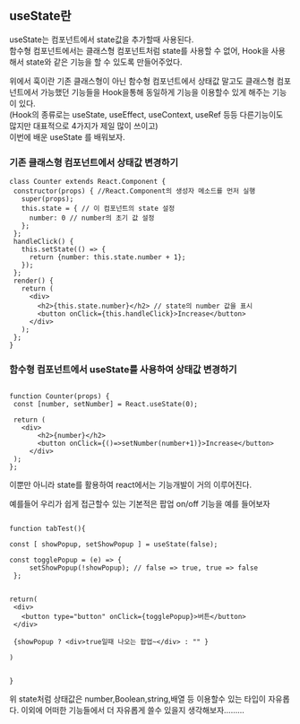 ## useState란


 useState는 컴포넌트에서 state값을 추가할때 사용된다. <br/>
 함수형 컴포넌트에서는 클래스형 컴포넌트처럼 state를 사용할 수 없어, Hook을 사용해서 state와 같은 기능을 할 수 있도록 만들어주었다.
 
 위에서 훅이란 기존 클래스형이 아닌 함수형 컴포넌트에서 상태값 말고도 클래스형 컴포넌트에서 가능했던 기능들을 Hook을통해 동일하게 기능을 이용할수 있게 해주는 기능이 있다.<br/>
 (Hook의 종류로는 useState, useEffect, useContext, useRef 등등 다른기능이도 많지만 대표적으로 4가지가 제일 많이 쓰이고)<br/>
 이번에 배운 useState 를 배워보자.
 
 ### 기존 클래스형 컴포넌트에서 상태값 변경하기
 
 ```
class Counter extends React.Component {
  constructor(props) { //React.Component의 생성자 메소드를 먼저 실행
    super(props); 
    this.state = { // 이 컴포넌트의 state 설정
      number: 0 // number의 초기 값 설정
    };
  };
  handleClick() {
    this.setState(() => {
      return {number: this.state.number + 1};
    });
  };
  render() {
    return (
      <div>
        <h2>{this.state.number}</h2> // state의 number 값을 표시
        <button onClick={this.handleClick}>Increase</button>
      </div>
    );
  };
}
 
 ```
 ### 함수형 컴포넌트에서 useState를 사용하여 상태값 변경하기
 
 ```
 
 function Counter(props) {
  const [number, setNumber] = React.useState(0);
  
  return (
    <div>
        <h2>{number}</h2>
        <button onClick={()=>setNumber(number+1)}>Increase</button>
      </div>
  );
};

 ```
 
 이뿐만 아니라 state를 활용하여 react에서는 기능개발이 거의 이루어진다.
 
 예를들어 우리가 쉽게 접근할수 있는 기본적은  팝업 on/off 기능을 예를 들어보자
 
 ```
 
function tabTest(){

const [ showPopup, setShowPopup ] = useState(false);

const togglePopup = (e) => {
      setShowPopup(!showPopup); // false => true, true => false
  };


return(
  <div>
    <button type="button" onClick={togglePopup}>버튼</button>
  </div>

  {showPopup ? <div>true일때 나오는 팝업~</div> : "" }

)


}
 
 ```


 위 state처럼 상태값은 number,Boolean,string,배열 등 이용할수 있는 타입이 자유롭다.
 이외에 어떠한 기능들에서 더 자유롭게 쓸수 있을지 생각해보자.........
 
